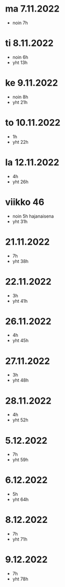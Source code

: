# ma 7.11.2022
- noin 7h

# ti 8.11.2022
- noin 6h
- yht 13h
 
# ke 9.11.2022
- noin 8h
- yht 21h

# to 10.11.2022
- 1h
- yht 22h

# la 12.11.2022
- 4h
- yht 26h

# viikko 46
- noin 5h hajanaisena
- yht 31h

# 21.11.2022
- 7h
- yht 38h

# 22.11.2022
- 3h
- yht 41h

# 26.11.2022
- 4h
- yht 45h

# 27.11.2022
- 3h
- yht 48h

# 28.11.2022
- 4h
- yht 52h

# 5.12.2022
- 7h
- yht 59h

# 6.12.2022
- 5h
- yht 64h

# 8.12.2022
- 7h
- yht 71h

# 9.12.2022
- 7h
- yht 78h
